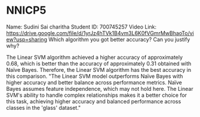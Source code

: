 # NNICP5
Name: Sudini Sai charitha
Student ID: 700745257
Video Link: https://drive.google.com/file/d/1yrJz4hTVk1B4vm3L6K0fVGmrMwBhaoTo/view?usp=sharing
Which algorithm you got better accuracy? Can you justify why?

The Linear SVM algorithm achieved a higher accuracy of approximately 0.68, which is better than the accuracy of approximately 0.31 obtained with Naïve Bayes. Therefore, the Linear SVM algorithm has the best accuracy in this comparison. "The Linear SVM model outperforms Naïve Bayes with higher accuracy and better balance across performance metrics. Naïve Bayes assumes feature independence, which may not hold here. The Linear SVM's ability to handle complex relationships makes it a better choice for this task, achieving higher accuracy and balanced performance across classes in the 'glass' dataset."
